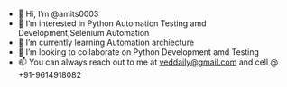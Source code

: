 - 👋 Hi, I’m @amits0003
- 👀 I’m interested in Python Automation Testing amd Development,Selenium Automation
- 🌱 I’m currently learning Automation archiecture
- 💞️ I’m looking to collaborate on Python Development amd Testing
- 📫 You can always reach out to me at veddaily@gmail.com and cell @ +91-9614918082

<!---
amits0003/amits0003 is a ✨ special ✨ repository because its `README.md` (this file) appears on your GitHub profile.
You can click the Preview link to take a look at your changes.
--->
